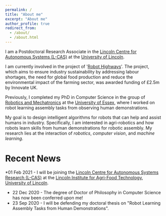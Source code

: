 ```yaml
---
permalink: /
title: "About me"
excerpt: "About me"
author_profile: true
redirect_from: 
  - /about/
  - /about.html
---
```


I am a Postdoctoral Research Associate in the <a href="https://lcas.lincoln.ac.uk/wp/">Lincoln Centre for Autonomous Systems (L-CAS)</a> at the <a href="https://www.lincoln.ac.uk/home/">University of Lincoln</a>.

I am currently involved in the project of '<a href="https://www.agri-tech-e.co.uk/robot-highways-university-of-lincoln-part-of-team-developing-worlds-first-robotic-farm/">Robot Highways</a>'. The project, which aims to ensure industry sustainability by addressing labour shortages, the need for global food production and reduce the environmental impact of the farming sector, was awarded funding of £2.5m by Innovate UK. 

Previously, I completed my PhD in Computer Science in the group of <a href="https://www.essex.ac.uk/departments/computer-science-and-electronic-engineering/research/robotics-and-mechatronics">Robotics and Mechatronics</a> at the <a href="https://www.essex.ac.uk/">University of Essex</a>, where I worked on robot learning assembly tasks from observing human demonstrations. 

My goal is to design intelligent algorithms for robots that can help and assist humans in industry. Specifically, I am interested in agri-robotics and how robots learn skills from human demonstrations for robotic assembly. My research lies at the interaction of <var>robotics</var>, <var>computer vision</var>, and <var>machine learning</var>.




Recent News
======
*01 Feb 2021 - I will be joining the <a href="https://lcas.lincoln.ac.uk/wp/">Lincoln Centre for Autonomous Systems Research (L-CAS)</a> at the <a href="https://www.lincoln.ac.uk/home/liat/">Lincoln Institute for Agri-Food Technology</a>, <a href="https://www.lincoln.ac.uk/home/">University of Lincoln</a>.
* 22 Dec 2020 - The degree of Doctor of Philosophy in Computer Science has now been conferred upon me!  
* 23 Sep 2020 - I will be defending my doctoral thesis on "Robot Learning Assembly Tasks from Human Demonstrations". 
